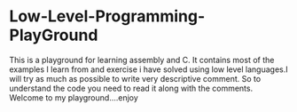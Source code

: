 # Low-Level-Programming-PlayGround
This is a playground for learning assembly and C. It contains most of the examples I learn from and exercise i have solved using low level languages.I will try as much as possible to write very descriptive comment. So to understand the code you need to read it along with the comments. Welcome to my playground....enjoy 
